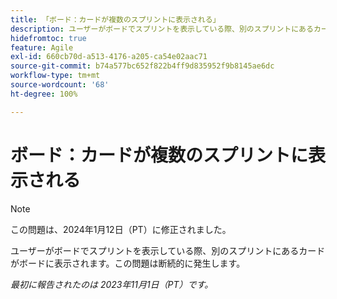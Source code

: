 ```yaml
---
title: 「ボード：カードが複数のスプリントに表示される」
description: ユーザーがボードでスプリントを表示している際、別のスプリントにあるカードがボードに表示されます。この問題は断続的に発生します。
hidefromtoc: true
feature: Agile
exl-id: 660cb70d-a513-4176-a205-ca54e02aac71
source-git-commit: b74a577bc652f822b4ff9d835952f9b8145ae6dc
workflow-type: tm+mt
source-wordcount: '68'
ht-degree: 100%

---
```


# ボード：カードが複数のスプリントに表示される

>[!NOTE]
>
>この問題は、2024年1月12日（PT）に修正されました。

ユーザーがボードでスプリントを表示している際、別のスプリントにあるカードがボードに表示されます。この問題は断続的に発生します。

_最初に報告されたのは 2023年11月1日（PT）です。_
